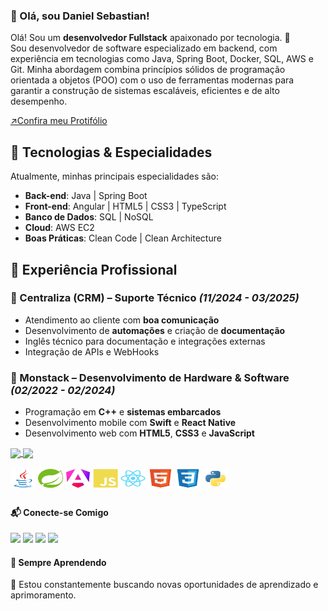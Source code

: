 ### 👋 Olá, sou Daniel Sebastian!

Olá! Sou um **desenvolvedor Fullstack** apaixonado por tecnologia. 🚀  
Sou desenvolvedor de software especializado em backend, com experiência em tecnologias como Java, Spring Boot, Docker, SQL, AWS e Git. Minha abordagem combina princípios sólidos de programação orientada a objetos (POO) com o uso de ferramentas modernas para garantir a construção de sistemas escaláveis, eficientes e de alto desempenho.

[↗️Confira meu Protifólio](https://portifolio-daniel-sebastian.vercel.app/)

## 🔹 Tecnologias & Especialidades  

Atualmente, minhas principais especialidades são:  

- **Back-end**: Java | Spring Boot  
- **Front-end**: Angular | HTML5 | CSS3 | TypeScript  
- **Banco de Dados**: SQL | NoSQL  
- **Cloud**: AWS EC2
- **Boas Práticas**: Clean Code | Clean Architecture 

## 💼 Experiência Profissional  

### 📌 Centraliza (CRM) – Suporte Técnico *(11/2024 - 03/2025)*  
- Atendimento ao cliente com **boa comunicação**  
- Desenvolvimento de **automações** e criação de **documentação**  
- Inglês técnico para documentação e integrações externas  
- Integração de APIs e WebHooks  

### 📌 Monstack – Desenvolvimento de Hardware & Software *(02/2022 - 02/2024)*  
- Programação em **C++** e **sistemas embarcados**  
- Desenvolvimento mobile com **Swift** e **React Native**  
- Desenvolvimento web com **HTML5**, **CSS3** e **JavaScript**  

<a href="[https://github.com/anuraghazra/github-readme-stats](https://github.com/Daniel-SebastiaNC)">
  <img height=200 align="center" src="https://github-readme-stats.vercel.app/api?username=Daniel-SebastiaNC" />
</a>
<a href="[https://github.com/anuraghazra/convoychat](https://github.com/Daniel-SebastiaNC)">
  <img height=200 align="center" src="https://github-readme-stats.vercel.app/api/top-langs?username=Daniel-SebastiaNC&layout=compact&langs_count=8&card_width=300"/>
</a>

<div style="display: inline_block"><br>
  <img align="center" alt="Dandas-java" height="30" width="40" src="https://raw.githubusercontent.com/devicons/devicon/master/icons/java/java-original.svg">
  <img align="center" alt="Dandas-spring" height="30" width="40" src="https://raw.githubusercontent.com/devicons/devicon/master/icons/spring/spring-original.svg">
  <img align="center" alt="Dandas-angular" height="30" width="40" src="https://raw.githubusercontent.com/devicons/devicon/master/icons/angular/angular-original.svg">
  <img align="center" alt="Dandas-Js" height="30" width="40" src="https://raw.githubusercontent.com/devicons/devicon/master/icons/javascript/javascript-plain.svg">
  <img align="center" alt="Dandas-React" height="30" width="40" src="https://raw.githubusercontent.com/devicons/devicon/master/icons/react/react-original.svg">
  <img align="center" alt="Dandas-HTML" height="30" width="40" src="https://raw.githubusercontent.com/devicons/devicon/master/icons/html5/html5-original.svg">
  <img align="center" alt="Dandas-CSS" height="30" width="40" src="https://raw.githubusercontent.com/devicons/devicon/master/icons/css3/css3-original.svg">
  <img align="center" alt="Dandas-Python" height="30" width="40" src="https://raw.githubusercontent.com/devicons/devicon/master/icons/python/python-original.svg">
</div>

##
#### 📬 Conecte-se Comigo

<div> 
  <a href="https://portifolio-daniel-sebastian.vercel.app/" target="_blank"><img src="https://img.shields.io/badge/Portf%C3%B3lio-000?style=for-the-badge&logo=about-dot-me&logoColor=white" target="_blank"></a>
  <a href = "mailto:daniel.sebastian.nc@gmail.com"><img src="https://img.shields.io/badge/-Gmail-%23333?style=for-the-badge&logo=gmail&logoColor=white" target="_blank"></a>
  <a href="https://www.linkedin.com/in/daniel-sebastian-nc/" target="_blank"><img src="https://img.shields.io/badge/-LinkedIn-%230077B5?style=for-the-badge&logo=linkedin&logoColor=white" target="_blank"></a> 
  <a href="https://hub.docker.com/u/d4nielsebstian" target="_blank"><img src="https://img.shields.io/badge/Docker_Hub-2496ED?style=for-the-badge&logo=docker&logoColor=white" target="_blank"></a>
</div>

#### 🌱 Sempre Aprendendo

🚀 Estou constantemente buscando novas oportunidades de aprendizado e aprimoramento.

